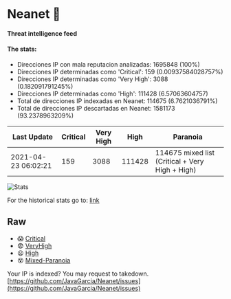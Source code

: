 # Neanet :hocho:
#### Threat intelligence feed
#### The stats:

- Direcciones IP con mala reputacion analizadas: 1695848 (100%)
- Direcciones IP determinadas como 'Critical':  159 (0.00937584028757%)
- Direcciones IP determinadas como 'Very High':  3088 (0.182091791245%)
- Direcciones IP determinadas como 'High':  111428 (6.57063604757)
- Total de direcciones IP indexadas en Neanet:  114675 (6.7621036791%)
- Total de direcciones IP descartadas en Neanet:  1581173 (93.2378963209%)

| Last Update | Critical | Very High | High | Paranoia |
| --- | --- | --- | --- | --- |
| 2021-04-23 06:02:21 | 159 | 3088 | 111428 | 114675 mixed list (Critical + Very High + High)|

![Stats](https://docs.google.com/spreadsheets/d/e/2PACX-1vSnaNMIXVabIpDJjufMlzH7poXnshF3mgd8Is1g9ytUEzVsP5my4Trn8f-xkoLLQ38xpL3HtmUexLo6/pubchart?oid=501124687&format=image)

For the historical stats go to: [link](/stats.csv)
## Raw
- :scream: [Critical](https://raw.githubusercontent.com/JavaGarcia/Neanet/master/blacklists/neanet_critical.txt)
- :fearful: [VeryHigh](https://raw.githubusercontent.com/JavaGarcia/Neanet/master/blacklists/neanet_veryHigh.txtt)
- :frowning: [High](https://raw.githubusercontent.com/JavaGarcia/Neanet/master/blacklists/neanet_high.txt)
- :dizzy_face: [Mixed-Paranoia](https://raw.githubusercontent.com/JavaGarcia/Neanet/master/blacklists/neanet_all.txt)


Your IP is indexed? You may request to takedown. [https://github.com/JavaGarcia/Neanet/issues](https://github.com/JavaGarcia/Neanet/issues)
































































































































































































































































































































































































































































































































































































































































































































































































































































































































































































































































































































































































































































































































































































































































































































































































































































































































































































































































































































































































































































































































































































































































































































































































































































































































































































































































































































































































































































































































































































































































































































































































































































































































































































































































































































































































































































































































































































































































































































































































































































































































































































































































































































































































































































































































































































































































































































































































































































































































































































































































































































































































































































































































































































































































































































































































































































































































































































































































































































































































































